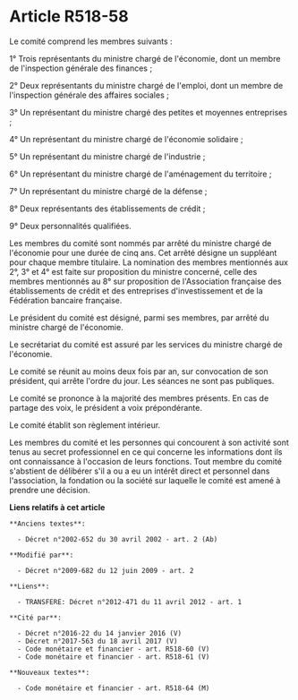 # Article R518-58

Le comité comprend les membres suivants :

1° Trois représentants du ministre chargé de l'économie, dont un membre de l'inspection générale des finances ;

2° Deux représentants du ministre chargé de l'emploi, dont un membre de l'inspection générale des affaires sociales ;

3° Un représentant du ministre chargé des petites et moyennes entreprises ;

4° Un représentant du ministre chargé de l'économie solidaire ;

5° Un représentant du ministre chargé de l'industrie ;

6° Un représentant du ministre chargé de l'aménagement du territoire ;

7° Un représentant du ministre chargé de la défense ;

8° Deux représentants des établissements de crédit ;

9° Deux personnalités qualifiées.

Les membres du comité sont nommés par arrêté du ministre chargé de l'économie pour une durée de cinq ans. Cet arrêté désigne
un suppléant pour chaque membre titulaire. La nomination des membres mentionnés aux 2°, 3° et 4° est faite sur proposition du
ministre concerné, celle des membres mentionnés au 8° sur proposition de l'Association française des établissements de crédit
et des entreprises d'investissement et de la Fédération bancaire française.

Le président du comité est désigné, parmi ses membres, par arrêté du ministre chargé de l'économie.

Le secrétariat du comité est assuré par les services du ministre chargé de l'économie.

Le comité se réunit au moins deux fois par an, sur convocation de son président, qui arrête l'ordre du jour. Les séances ne
sont pas publiques.

Le comité se prononce à la majorité des membres présents. En cas de partage des voix, le président a voix prépondérante.

Le comité établit son règlement intérieur.

Les membres du comité et les personnes qui concourent à son activité sont tenus au secret professionnel en ce qui concerne
les informations dont ils ont connaissance à l'occasion de leurs fonctions. Tout membre du comité s'abstient de délibérer
s'il a ou a eu un intérêt direct et personnel dans l'association, la fondation ou la société sur laquelle le comité est amené
à prendre une décision.

**Liens relatifs à cet article**

	**Anciens textes**:

	  - Décret n°2002-652 du 30 avril 2002 - art. 2 (Ab)

	**Modifié par**:

	  - Décret n°2009-682 du 12 juin 2009 - art. 2

	**Liens**:

	  - TRANSFERE: Décret n°2012-471 du 11 avril 2012 - art. 1

	**Cité par**:

	  - Décret n°2016-22 du 14 janvier 2016 (V)
	  - Décret n°2017-563 du 18 avril 2017 (V)
	  - Code monétaire et financier - art. R518-60 (V)
	  - Code monétaire et financier - art. R518-61 (V)

	**Nouveaux textes**:

	  - Code monétaire et financier - art. R518-64 (M)
